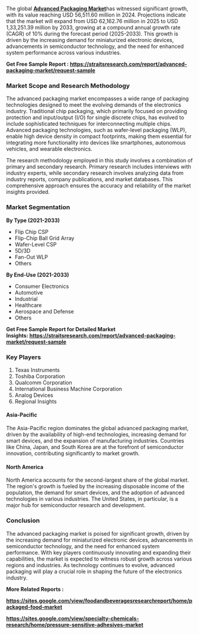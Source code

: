 <p>The global <strong><a href="https://straitsresearch.com/report/advanced-packaging-market">Advanced Packaging Market</a></strong>has witnessed significant growth, with its value reaching USD 56,511.60 million in 2024. Projections indicate that the market will expand from USD 62,162.76 million in 2025 to USD 1,33,251.39 million by 2033, growing at a compound annual growth rate (CAGR) of 10% during the forecast period (2025-2033). This growth is driven by the increasing demand for miniaturized electronic devices, advancements in semiconductor technology, and the need for enhanced system performance across various industries.</p>
<p><strong>Get Free Sample Report :&nbsp;<a href="https://straitsresearch.com/report/advanced-packaging-market/request-sample">https://straitsresearch.com/report/advanced-packaging-market/request-sample</a>&nbsp;</strong></p>
<h3>Market Scope and Research Methodology</h3>
<p>The advanced packaging market encompasses a wide range of packaging technologies designed to meet the evolving demands of the electronics industry. Traditional chip packaging, which primarily focused on providing protection and input/output (I/O) for single discrete chips, has evolved to include sophisticated techniques for interconnecting multiple chips. Advanced packaging technologies, such as wafer-level packaging (WLP), enable high device density in compact footprints, making them essential for integrating more functionality into devices like smartphones, autonomous vehicles, and wearable electronics.</p>
<p>The research methodology employed in this study involves a combination of primary and secondary research. Primary research includes interviews with industry experts, while secondary research involves analyzing data from industry reports, company publications, and market databases. This comprehensive approach ensures the accuracy and reliability of the market insights provided.</p>
<h3>Market Segmentation</h3>
<div>
<p><strong>By Type (2021-2033)</strong></p>
<ul>
<li>Flip Chip CSP</li>
<li>Flip-Chip Ball Grid Array</li>
<li>Wafer-Level CSP</li>
<li>5D/3D</li>
<li>Fan-Out WLP</li>
<li>Others</li>
</ul>
<p><strong>By End-Use (2021-2033)</strong></p>
<ul>
<li>Consumer Electronics</li>
<li>Automotive</li>
<li>Industrial</li>
<li>Healthcare</li>
<li>Aerospace and Defense</li>
<li>Others</li>
</ul>
<p><strong>Get Free Sample Report for Detailed Market Insights:&nbsp;<a href="https://straitsresearch.com/report/advanced-packaging-market/request-sample">https://straitsresearch.com/report/advanced-packaging-market/request-sample</a>&nbsp;</strong></p>
</div>
<h3>Key Players</h3>
<ol>
<li>Texas Instruments</li>
<li>Toshiba Corporation</li>
<li>Qualcomm Corporation</li>
<li>International Business Machine Corporation</li>
<li>Analog Devices</li>
<li>Regional Insights</li>
</ol>
<h4>Asia-Pacific</h4>
<p>The Asia-Pacific region dominates the global advanced packaging market, driven by the availability of high-end technologies, increasing demand for smart devices, and the expansion of manufacturing industries. Countries like China, Japan, and South Korea are at the forefront of semiconductor innovation, contributing significantly to market growth.</p>
<h4>North America</h4>
<p>North America accounts for the second-largest share of the global market. The region's growth is fueled by the increasing disposable income of the population, the demand for smart devices, and the adoption of advanced technologies in various industries. The United States, in particular, is a major hub for semiconductor research and development.</p>
<h3>Conclusion</h3>
<p>The advanced packaging market is poised for significant growth, driven by the increasing demand for miniaturized electronic devices, advancements in semiconductor technology, and the need for enhanced system performance. With key players continuously innovating and expanding their capabilities, the market is expected to witness robust growth across various regions and industries. As technology continues to evolve, advanced packaging will play a crucial role in shaping the future of the electronics industry.</p>
<p><strong>More Related Reports :&nbsp;</strong></p>
<p><strong><a href="https://sites.google.com/view/foodandbeveragesresearchreport/home/packaged-food-market">https://sites.google.com/view/foodandbeveragesresearchreport/home/packaged-food-market</a></strong></p>
<p><strong><a href="https://sites.google.com/view/specialty-chemicals-research/home/pressure-sensitive-adhesives-market">https://sites.google.com/view/specialty-chemicals-research/home/pressure-sensitive-adhesives-market</a><br /></strong></p>
